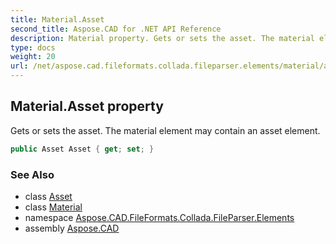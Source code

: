 ```yaml
---
title: Material.Asset
second_title: Aspose.CAD for .NET API Reference
description: Material property. Gets or sets the asset. The material element may contain an asset element
type: docs
weight: 20
url: /net/aspose.cad.fileformats.collada.fileparser.elements/material/asset/
---
```

## Material.Asset property

Gets or sets the asset. The material element may contain an asset element.

```csharp
public Asset Asset { get; set; }
```

### See Also

* class [Asset](../../asset/)
* class [Material](../)
* namespace [Aspose.CAD.FileFormats.Collada.FileParser.Elements](../../material/)
* assembly [Aspose.CAD](../../../)



